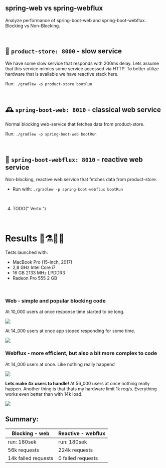 ## spring-web vs spring-webflux
Analyze performance of spring-boot-web and spring-boot-webflux. Blocking vs Non-Blocking.

<br>

## 🏬 `product-store: 8000`  - slow service

We have some slow service that responds with 200ms delay. Lets assume that this service mimics some service accessed via HTTP. To better utilize hardware that is available we have reactive stack here.

Run: `./gradlew -p product-store bootRun`

<br>

## 🕰 `spring-boot-web: 8010` - classical web service 

Normal blocking web-service that fetches data from product-store.

Run: `./gradlew -p spring-boot-web bootRun`

<br>

## 🧬 `spring-boot-webflux: 8010` - reactive web service 

Non-blocking, reactive web service that fetches data from product-store.

* Run with: `./gradlew -p spring-boot-webflux bootRun`

<br>

4. TODO(" Vertx ")

<br>

# Results 🧪⚗👩‍🔬

Tests launched with: 
* MacBook Pro (15-inch, 2017)
* 2,8 GHz Intel Core i7
* 16 GB 2133 MHz LPDDR3
* Radeon Pro 555 2 GB

<br> 

### Web - simple and popular blocking code

At 10_000 users at once response time started to be long.

![](https://github.com/braintelligencePL/playgrounds/blob/master/images/web_10000.png)

At 14_000 users at once app stoped responding for some time.

![](https://github.com/braintelligencePL/playgrounds/blob/master/images/web_14000.png)

### Webflux - more efficient, but also a bit more complex to code

At 14_000 users at once. Like nothing really happend

![](https://github.com/braintelligencePL/playgrounds/blob/master/images/webflux_14000.png)

<b> Lets make 4x users to handle! </b> At 56_000 users at once nothing really happen. Another thing is that thats my hardware limit 1k req/s. Everything works even better than with 14k load.

![](https://github.com/braintelligencePL/playgrounds/blob/master/images/webflux_56000.png)

## Summary: 

| Blocking - web        | Reactive - webflux
| ------------- |-------------|
| run: 180sek  | run: 180sek |
| 56k requests | 224k requests |
| 14k failed requests | 0 failed requests |




